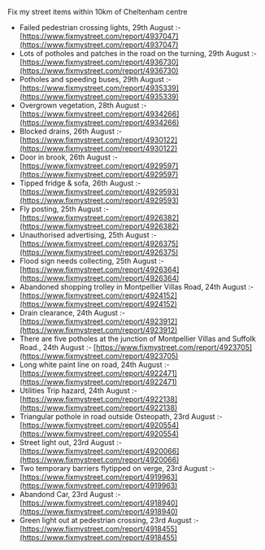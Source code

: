 Fix my street items within 10km of Cheltenham centre

<!-- fix_marker starts -->

- Failed pedestrian crossing lights, 29th August :- [https://www.fixmystreet.com/report/4937047](https://www.fixmystreet.com/report/4937047)
- Lots of potholes and patches in the road on the turning, 29th August :- [https://www.fixmystreet.com/report/4936730](https://www.fixmystreet.com/report/4936730)
- Potholes and speeding buses, 29th August :- [https://www.fixmystreet.com/report/4935339](https://www.fixmystreet.com/report/4935339)
- Overgrown vegetation, 28th August :- [https://www.fixmystreet.com/report/4934266](https://www.fixmystreet.com/report/4934266)
- Blocked drains, 26th August :- [https://www.fixmystreet.com/report/4930122](https://www.fixmystreet.com/report/4930122)
- Door in brook, 26th August :- [https://www.fixmystreet.com/report/4929597](https://www.fixmystreet.com/report/4929597)
- Tipped fridge & sofa, 26th August :- [https://www.fixmystreet.com/report/4929593](https://www.fixmystreet.com/report/4929593)
- Fly posting, 25th August :- [https://www.fixmystreet.com/report/4926382](https://www.fixmystreet.com/report/4926382)
- Unauthorised advertising, 25th August :- [https://www.fixmystreet.com/report/4926375](https://www.fixmystreet.com/report/4926375)
- Flood sign needs collecting, 25th August :- [https://www.fixmystreet.com/report/4926364](https://www.fixmystreet.com/report/4926364)
- Abandoned shopping trolley in Montpellier Villas Road, 24th August :- [https://www.fixmystreet.com/report/4924152](https://www.fixmystreet.com/report/4924152)
- Drain clearance, 24th August :- [https://www.fixmystreet.com/report/4923912](https://www.fixmystreet.com/report/4923912)
- There are five potholes at the junction of Montpellier Villas and Suffolk Road., 24th August :- [https://www.fixmystreet.com/report/4923705](https://www.fixmystreet.com/report/4923705)
- Long white paint line on road, 24th August :- [https://www.fixmystreet.com/report/4922471](https://www.fixmystreet.com/report/4922471)
- Utilities Trip hazard, 24th August :- [https://www.fixmystreet.com/report/4922138](https://www.fixmystreet.com/report/4922138)
- Triangular pothole in road outside Osteopath, 23rd August :- [https://www.fixmystreet.com/report/4920554](https://www.fixmystreet.com/report/4920554)
- Street light out, 23rd August :- [https://www.fixmystreet.com/report/4920066](https://www.fixmystreet.com/report/4920066)
- Two temporary barriers flytipped on verge, 23rd August :- [https://www.fixmystreet.com/report/4919963](https://www.fixmystreet.com/report/4919963)
- Abandond Car, 23rd August :- [https://www.fixmystreet.com/report/4918940](https://www.fixmystreet.com/report/4918940)
- Green light out at pedestrian crossing, 23rd August :- [https://www.fixmystreet.com/report/4918455](https://www.fixmystreet.com/report/4918455)

<!-- fix_marker ends -->